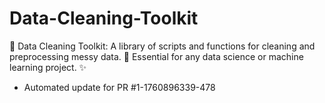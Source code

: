 # Data-Cleaning-Toolkit
🧹 Data Cleaning Toolkit: A library of scripts and functions for cleaning and preprocessing messy data. 🧼 Essential for any data science or machine learning project. ✨


- Automated update for PR #1-1760896339-478